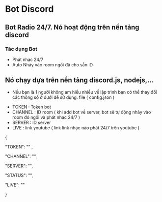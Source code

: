 # Bot Discord
## Bot Radio 24/7. Nó hoạt động trên nền tảng discord 
### Tác dụng Bot

- Phát nhạc 24/7
- Auto Nhảy vào room ngồi đã cho sẵn ID

Nó chạy dựa trên nền tảng discord.js, nodejs,...
-------------------------------------------------------------------------

- Nếu bạn là 1 người không am hiểu nhiều về lập trình bạn có thể thay đổi các thông số ở dưới để sử dụng. file ( config.json )

* TOKEN : Token bot
* CHANNEL : ID room ( khi add bot về server, bot sẽ tự động nhảy vào room đó ngồi và phát nhạc 24/7 )
* SERVER : ID server
* LIVE : link youtube ( link link nhạc nào phát 24/7 trên youtube )

{

  "TOKEN": "" ,
  
  "CHANNEL": "",
  
  "SERVER": "",
  
  "STATUS": "",
  
  "LIVE": ""
  
}
